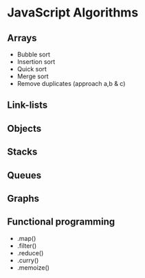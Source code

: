 # JavaScript Algorithms

## Arrays
 - Bubble sort 
 - Insertion sort 
 - Quick sort 
 - Merge sort
 - Remove duplicates (approach a,b & c)

## Link-lists 

## Objects 

## Stacks 

## Queues

## Graphs 

## Functional programming 
 - .map() 
 - .filter()
 - .reduce() 
 - .curry()
 - .memoize()